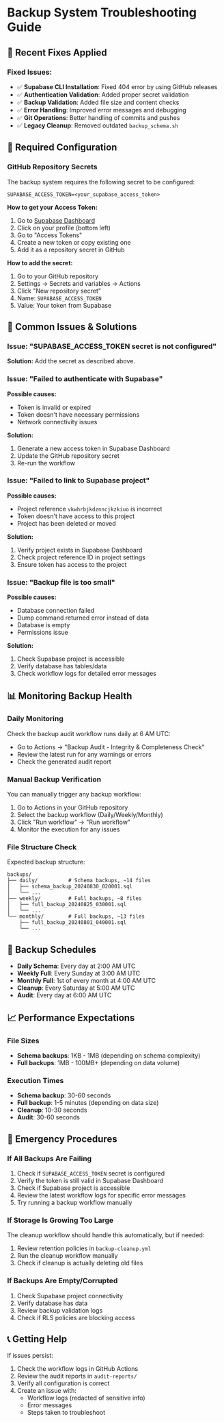 # Backup System Troubleshooting Guide

## 🚨 Recent Fixes Applied

### Fixed Issues:
- ✅ **Supabase CLI Installation**: Fixed 404 error by using GitHub releases
- ✅ **Authentication Validation**: Added proper secret validation
- ✅ **Backup Validation**: Added file size and content checks  
- ✅ **Error Handling**: Improved error messages and debugging
- ✅ **Git Operations**: Better handling of commits and pushes
- ✅ **Legacy Cleanup**: Removed outdated `backup_schema.sh`

## 🔧 Required Configuration

### GitHub Repository Secrets
The backup system requires the following secret to be configured:

```
SUPABASE_ACCESS_TOKEN=<your_supabase_access_token>
```

**How to get your Access Token:**
1. Go to [Supabase Dashboard](https://supabase.com/dashboard)
2. Click on your profile (bottom left)
3. Go to "Access Tokens"
4. Create a new token or copy existing one
5. Add it as a repository secret in GitHub

**How to add the secret:**
1. Go to your GitHub repository
2. Settings → Secrets and variables → Actions
3. Click "New repository secret"
4. Name: `SUPABASE_ACCESS_TOKEN`
5. Value: Your token from Supabase

## 🚩 Common Issues & Solutions

### Issue: "SUPABASE_ACCESS_TOKEN secret is not configured"
**Solution:** Add the secret as described above.

### Issue: "Failed to authenticate with Supabase"
**Possible causes:**
- Token is invalid or expired
- Token doesn't have necessary permissions
- Network connectivity issues

**Solution:** 
1. Generate a new access token in Supabase Dashboard
2. Update the GitHub repository secret
3. Re-run the workflow

### Issue: "Failed to link to Supabase project"  
**Possible causes:**
- Project reference `vkwhrbjkdznncjkzkiuo` is incorrect
- Token doesn't have access to this project
- Project has been deleted or moved

**Solution:**
1. Verify project exists in Supabase Dashboard
2. Check project reference ID in project settings
3. Ensure token has access to the project

### Issue: "Backup file is too small"
**Possible causes:**
- Database connection failed
- Dump command returned error instead of data
- Database is empty
- Permissions issue

**Solution:**
1. Check Supabase project is accessible
2. Verify database has tables/data
3. Check workflow logs for detailed error messages

## 📊 Monitoring Backup Health

### Daily Monitoring
Check the backup audit workflow runs daily at 6 AM UTC:
- Go to Actions → "Backup Audit - Integrity & Completeness Check"
- Review the latest run for any warnings or errors
- Check the generated audit report

### Manual Backup Verification
You can manually trigger any backup workflow:
1. Go to Actions in your GitHub repository
2. Select the backup workflow (Daily/Weekly/Monthly)
3. Click "Run workflow" → "Run workflow"
4. Monitor the execution for any issues

### File Structure Check
Expected backup structure:
```
backups/
├── daily/          # Schema backups, ~14 files
│   ├── schema_backup_20240830_020001.sql
│   └── ...
├── weekly/         # Full backups, ~8 files  
│   ├── full_backup_20240825_030001.sql
│   └── ...
└── monthly/        # Full backups, ~13 files
    ├── full_backup_20240801_040001.sql
    └── ...
```

## 🔄 Backup Schedules

- **Daily Schema**: Every day at 2:00 AM UTC
- **Weekly Full**: Every Sunday at 3:00 AM UTC  
- **Monthly Full**: 1st of every month at 4:00 AM UTC
- **Cleanup**: Every Saturday at 5:00 AM UTC
- **Audit**: Every day at 6:00 AM UTC

## 📈 Performance Expectations

### File Sizes
- **Schema backups**: 1KB - 1MB (depending on schema complexity)
- **Full backups**: 1MB - 100MB+ (depending on data volume)

### Execution Times
- **Schema backup**: 30-60 seconds
- **Full backup**: 1-5 minutes (depending on data size)
- **Cleanup**: 10-30 seconds
- **Audit**: 30-60 seconds

## 🚨 Emergency Procedures

### If All Backups Are Failing
1. Check if `SUPABASE_ACCESS_TOKEN` secret is configured
2. Verify the token is still valid in Supabase Dashboard
3. Check if Supabase project is accessible
4. Review the latest workflow logs for specific error messages
5. Try running a backup workflow manually

### If Storage Is Growing Too Large
The cleanup workflow should handle this automatically, but if needed:
1. Review retention policies in `backup-cleanup.yml`
2. Run the cleanup workflow manually
3. Check if cleanup is actually deleting old files

### If Backups Are Empty/Corrupted
1. Check Supabase project connectivity
2. Verify database has data
3. Review backup validation logs
4. Check if RLS policies are blocking access

## 📞 Getting Help

If issues persist:
1. Check the workflow logs in GitHub Actions
2. Review the audit reports in `audit-reports/`
3. Verify all configuration is correct
4. Create an issue with:
   - Workflow logs (redacted of sensitive info)
   - Error messages
   - Steps taken to troubleshoot